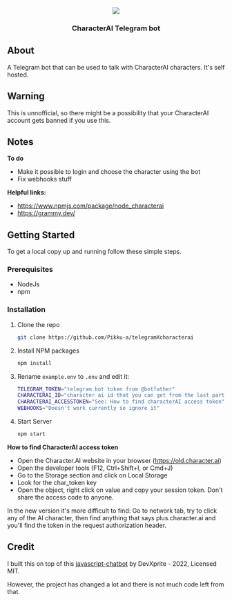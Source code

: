 <div align="center">
	<img src="images/telegramxcharacterai-logo-round.png">
	<h3>CharacterAI Telegram bot</h3>
</div>

## About 

A Telegram bot that can be used to talk with CharacterAI characters. It's self hosted.

## Warning

This is unnofficial, so there might be a possibility that your CharacterAI account gets banned if you use this.

## Notes
**To do**
- Make it possible to login and choose the character using the bot
- Fix webhooks stuff

**Helpful links:**
- https://www.npmjs.com/package/node_characterai
- https://grammy.dev/


<!-- GETTING STARTED -->
## Getting Started

To get a local copy up and running follow these simple steps.

### Prerequisites

* NodeJs
* npm

### Installation

1. Clone the repo
    ```sh
    git clone https://github.com/Pikku-a/telegramXcharacterai
    ```
2. Install NPM packages
    ```sh
    npm install
    ```
3. Rename `example.env` to `.env` and edit it:
    ```sh 
    TELEGRAM_TOKEN="telegram bot token from @botfather"
    CHARACTERAI_ID="character ai id that you can get from the last part of the url when in the chat"
    CHARACTERAI_ACCESSTOKEN="See: How to find characterAI access token"
    WEBHOOKS="Doesn't work currently so ignore it"
    ```
4. Start Server
    ```sh
    npm start
    ```

**How to find CharacterAI access token**

- Open the Character.AI website in your browser (https://old.character.ai)
- Open the developer tools (F12, Ctrl+Shift+I, or Cmd+J)
- Go to the Storage section and click on Local Storage
- Look for the char_token key
- Open the object, right click on value and copy your session token.
Don't share the access code to anyone.

In the new version it's more difficult to find: Go to network tab, try to click any of the AI character, then find anything that says plus.character.ai and you'll find the token in the request authorization header.

## Credit

I built this on top of this [javascript-chatbot](https://github.com/devXprite/javascript-chatbot) by
DevXprite - 2022, Licensed MIT.

However, the project has changed a lot and there is not much code left from that.
